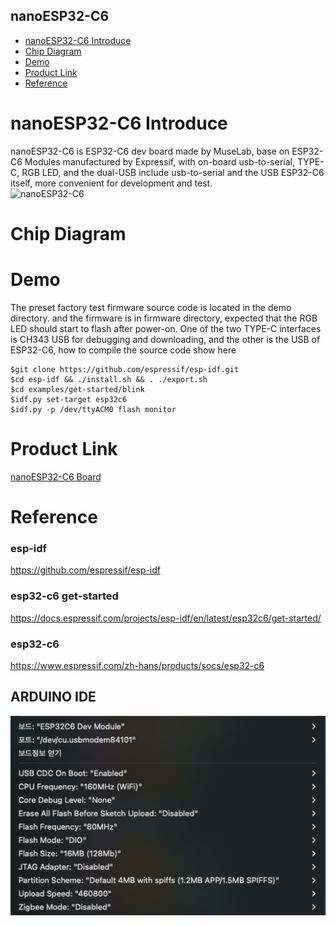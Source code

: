 nanoESP32-C6
-----------
* [nanoESP32-C6 Introduce](#nanoESP32-C6-Introduce) 
* [Chip Diagram](#chip-diagram)
* [Demo](#Demo)
* [Product Link](#Product-Link)
* [Reference](#Reference)


# nanoESP32-C6 Introduce
nanoESP32-C6 is ESP32-C6 dev board made by MuseLab, base on ESP32-C6 Modules manufactured by Expressif, with on-board usb-to-serial, TYPE-C, RGB LED, and the dual-USB include usb-to-serial and the USB ESP32-C6 itself, more convenient for development and test.  
![nanoESP32-C6](https://github.com/wuxx/nanoesp32-c6/blob/master/doc/nanoESP32-C6.jpg)

# Chip Diagram



# Demo
The preset factory test firmware source code is located in the demo directory. and the firmware is in firmware directory, expected that the RGB LED should start to flash after power-on. One of the two TYPE-C interfaces is CH343 USB for debugging and downloading, and the other is the USB of ESP32-C6, how to compile the source code show here
```
$git clone https://github.com/espressif/esp-idf.git
$cd esp-idf && ./install.sh && . ./export.sh
$cd examples/get-started/blink
$idf.py set-target esp32c6
$idf.py -p /dev/ttyACM0 flash monitor

```
# Product Link
[nanoESP32-C6 Board](https://www.aliexpress.us/item/3256805322371819.html?spm=a2g0s.12269583.0.0.41d93b9eV4OIj5&gatewayAdapt=glo2usa&_randl_shipto=US)

# Reference
### esp-idf
https://github.com/espressif/esp-idf
### esp32-c6 get-started
https://docs.espressif.com/projects/esp-idf/en/latest/esp32c6/get-started/
### esp32-c6
https://www.espressif.com/zh-hans/products/socs/esp32-c6


## ARDUINO IDE
![ide](./ArduinoBoard.png)
